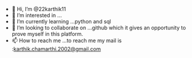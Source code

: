 - 👋 Hi, I’m @22karthik11
- 👀 I’m interested in ...
- 🌱 I’m currently learning ...python and sql
- 💞️ I’m looking to collaborate on ...github which it gives an opportunity to prove myself in this platform. 
- 📫 How to reach me ...to reach me my mail is :karthik.chamarthi.2002@gmail.com

<!---
22karthik11/22karthik11 is a ✨ special ✨ repository because its `README.md` (this file) appears on your GitHub profile.
You can click the Preview link to take a look at your changes.
--->
